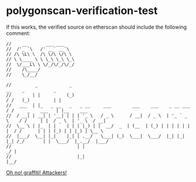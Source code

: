 # polygonscan-verification-test

If this works, the verified source on etherscan should include the following comment:
```
//    __       ___ ___
//  /'_ `\   /' __` __`\
// /\ \L\ \  /\ \/\ \/\ \
// \ \____ \ \ \_\ \_\ \_\
//  \/___L\ \ \/_/\/_/\/_/
//    /\____/
//    \_/__/

//         _            _                                                     __    _           _
//        | |          (_)                                                   / /   (_)         | |
//   ___  | |_   _ __   _   _ __     ___        ___    ___    _ __ ___      / /     _    ___   | |__    ___
//  / __| | __| | '__| | | | '_ \   / _ \      / __|  / _ \  | '_ ` _ \    / /     | |  / _ \  | '_ \  / __|
//  \__ \ | |_  | |    | | | |_) | |  __/  _  | (__  | (_) | | | | | | |  / /      | | | (_) | | |_) | \__ \
//  |___/  \__| |_|    |_| | .__/   \___| (_)  \___|  \___/  |_| |_| |_| /_/       | |  \___/  |_.__/  |___/
//                         | |                                                    _/ |
//                         |_|                                                   |__/
```
[Oh no! graffiti! Attackers!](https://info.etherscan.com/update-on-similar-match-contract-verification/)